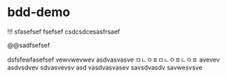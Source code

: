 # bdd-demo
!!!
sfasefsef
fsefsef
csdcsdcesasfrsaef


@@sadfsefsef


dsfsfewfasefsef
vewvwevwev
asdvasvasve
ㅁㄴㅇㅍㅁㄴㅇㅍㄴㅇㅍ
avevev
asdvsdvev
sdvasvevsv
asd
vasdvasvasev
savsdvasdv
savwesvsve
